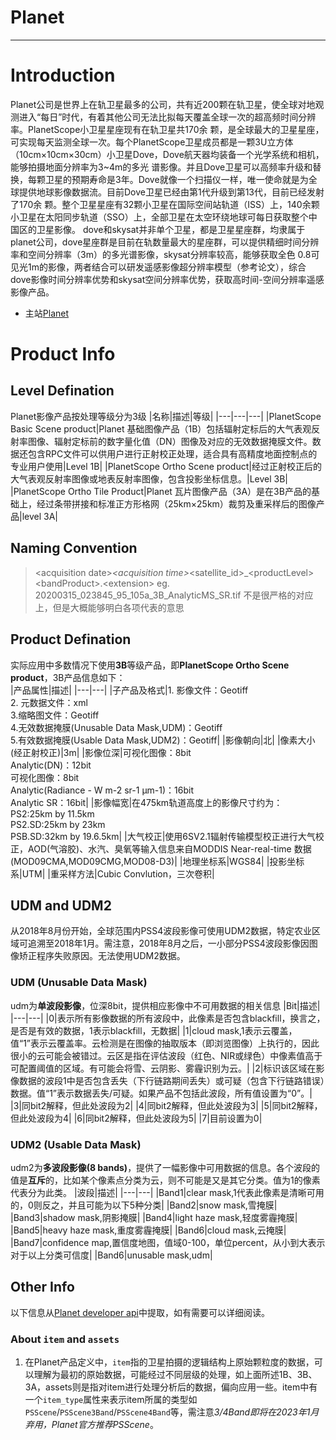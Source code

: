 
# Planet
---
# Introduction

Planet公司是世界上在轨卫星最多的公司，共有近200颗在轨卫星，使全球对地观测进入“每日”时代，有着其他公司无法比拟每天覆盖全球一次的超高频时间分辨率。PlanetScope小卫星星座现有在轨卫星共170余
颗，是全球最大的卫星星座，可实现每天监测全球一次。每个PlanetScope卫星成员都是一颗3U立方体（10cm×10cm×30cm）小卫星Dove，Dove航天器均装备一个光学系统和相机，能够拍摄地面分辨率为3~4m的多光
谱影像。并且Dove卫星可以高频率升级和替换，每颗卫星的预期寿命是3年。Dove就像一个扫描仪一样，唯一使命就是为全球提供地球影像数据流。目前Dove卫星已经由第1代升级到第13代，目前已经发射了170余
颗。整个卫星星座有32颗小卫星在国际空间站轨道（ISS）上，140余颗小卫星在太阳同步轨道（SSO）上，全部卫星在太空环绕地球可每日获取整个中国区的卫星影像。
dove和skysat并非单个卫星，都是卫星星座群，均隶属于planet公司，dove星座群是目前在轨数量最大的星座群，可以提供精细时间分辨率和空间分辨率（3m）的多光谱影像，skysat分辨率较高，能够获取全色
0.8可见光1m的影像，两者结合可以研发遥感影像超分辨率模型（参考论文），综合dove影像时间分辨率优势和skysat空间分辨率优势，获取高时间-空间分辨率遥感影像产品。  
* 主站[Planet](https://www.planet.com/)

# Product Info

## Level Defination
Planet影像产品按处理等级分为3级
|名称|描述|等级|
|---|---|---|
|PlanetScope Basic Scene product|Planet 基础图像产品（1B）包括辐射定标后的大气表观反射率图像、辐射定标前的数字量化值（DN）图像及对应的无效数据掩膜文件。数据还包含RPC文件可以供用户进行正射校正处理，适合具有高精度地面控制点的专业用户使用|Level 1B|
|PlanetScope Ortho Scene product|经过正射校正后的大气表观反射率图像或地表反射率图像，包含投影坐标信息。|Level 3B|
|PlanetScope Ortho Tile Product|Planet 瓦片图像产品（3A）是在3B产品的基础上，经过条带拼接和标准正方形格网（25km×25km）裁剪及重采样后的图像产品|level 3A|

## Naming Convention
>\<acquisition date\>_\<acquisition time\>_\<satellite_id\>_\<productLevel\>\<bandProduct\>.\<extension\>   eg. 20200315_023845_95_105a_3B_AnalyticMS_SR.tif
 不是很严格的对应上，但是大概能够明白各项代表的意思
  
## Product Defination
实际应用中多数情况下使用**3B**等级产品，即**PlanetScope Ortho Scene product**，3B产品信息如下：  
|产品属性|描述|
|---|---|
|子产品及格式|1. 影像文件：Geotiff<br>2. 元数据文件：xml<br>3.缩略图文件：Geotiff<br>4.无效数据掩膜(Unusable Data Mask,UDM)：Geotiff<br>5.有效数据掩膜(Usable Data Mask,UDM2)：Geotiff|
|影像朝向|北|
|像素大小(经正射校正)|3m|
|影像位深|可视化图像：8bit<br>Analytic(DN)：12bit<br>可视化图像：8bit<br>Analytic(Radiance - W m-2 sr-1 μm-1)：16bit<br>Analytic SR：16bit|
|影像幅宽|在475km轨道高度上的影像尺寸约为：<br>PS2:25km by 11.5km<br>PS2.SD:25km by 23km<br>PSB.SD:32km by 19.6.5km|
|大气校正|使用6SV2.1辐射传输模型校正进行大气校正，AOD(气溶胶)、水汽、臭氧等输入信息来自MODDIS Near-real-time 数据(MOD09CMA,MOD09CMG,MOD08-D3)|
|地理坐标系|WGS84|
|投影坐标系|UTM|
|重采样方法|Cubic Convlution，三次卷积|
## UDM and UDM2
从2018年8月份开始，全球范围内PSS4波段影像可使用UDM2数据，特定农业区域可追溯至2018年1月。需注意，2018年8月之后，一小部分PSS4波段影像因图像矫正程序失败原因。无法使用UDM2数据。
### UDM (Unusable Data Mask)
udm为**单波段影像**，位深8bit，提供相应影像中不可用数据的相关信息
|Bit|描述|
|---|---|
|0|表示所有影像数据的所有波段中，此像素是否包含blackfill，换言之，是否是有效的数据，1表示blackfill，无数据|
|1|cloud mask,1表示云覆盖，值“1”表示云覆盖率。云检测是在图像的抽取版本（即浏览图像）上执行的，因此很小的云可能会被错过。云区是指在评估波段（红色、NIR或绿色）中像素值高于可配置阈值的区域。有可能会将雪、云阴影、雾霾识别为云。|
|2|标识该区域在影像数据的波段1中是否包含丢失（下行链路期间丢失）或可疑（包含下行链路错误）数据。值“1”表示数据丢失/可疑。如果产品不包括此波段，所有值设置为“0”。|
|3|同bit2解释，但此处波段为2|
|4|同bit2解释，但此处波段为3|
|5|同bit2解释，但此处波段为4|
|6|同bit2解释，但此处波段为5|
|7|目前设置为0|
### UDM2 (Usable Data Mask)
udm2为**多波段影像(8 bands)**，提供了一幅影像中可用数据的信息。各个波段的值是**互斥**的，比如某个像素点分类为云，则不可能是又是其它分类。值为1的像素代表分为此类。
|波段|描述|
|---|---|
|Band1|clear mask,1代表此像素是清晰可用的，0则反之，并且可能为以下5种分类|
|Band2|snow mask,雪掩膜|
|Band3|shadow mask,阴影掩膜|
|Band4|light haze mask,轻度雾霾掩膜|
|Band5|heavy haze mask,重度雾霾掩膜|
|Band6|cloud mask,云掩膜|
|Band7|confidence map,置信度地图，值域0-100，单位percent，从小到大表示对于以上分类可信度|
|Band6|unusable mask,udm|

## Other Info
以下信息从[Planet developer api](https://developers.planet.com/docs/apis/data)中提取，如有需要可以详细阅读。
### About `item` and `assets`
1. 在Planet产品定义中，`item`指的卫星拍摄的逻辑结构上原始颗粒度的数据，可以理解为最初的原始数据，可能经过不同层级的处理，如上面所述1B、3B、3A，assets则是指对item进行处理分析后的数据，偏向应用一些。item中有一个`item_type`属性来表示item所属的类型如`PSScene`/`PSScene3Band`/`PSScene4Band`等，需注意*3/4Band即将在2023年1月弃用，Planet官方推荐PSScene*。

